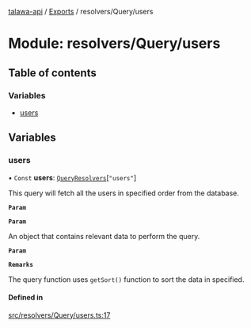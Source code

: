[talawa-api](../README.md) / [Exports](../modules.md) / resolvers/Query/users

# Module: resolvers/Query/users

## Table of contents

### Variables

- [users](resolvers_Query_users.md#users)

## Variables

### users

• `Const` **users**: [`QueryResolvers`](types_generatedGraphQLTypes.md#queryresolvers)[``"users"``]

This query will fetch all the users in specified order from the database.

**`Param`**

**`Param`**

An object that contains relevant data to perform the query.

**`Param`**

**`Remarks`**

The query function uses `getSort()` function to sort the data in specified.

#### Defined in

[src/resolvers/Query/users.ts:17](https://github.com/PalisadoesFoundation/talawa-api/blob/708df7e/src/resolvers/Query/users.ts#L17)
